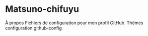 # Matsuno-chifuyu
À propos Fichiers de configuration pour mon profil GitHub.   Thèmes configuration github-config
